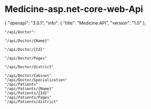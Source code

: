 # Medicine-asp.net-core-web-Api

{
  "openapi": "3.0.1",
  "info": {
    "title": "Medicine.API",
    "version": "1.0"
  },
  
    "/api/Doctor":

    "/api/Doctor/{Name}"

    "/api/Doctor/{Id}"

    "/api/Doctor/Pages"

    "/api/Doctor/district"

    "/api/Doctor/Cabinet"
    "/api/Doctor/Specialization"
    "/api/Patients"
    "/api/Patients/{Name}"
    "/api/Patients/{Id}"
    "/api/Patients/Pages"
    "/api/Patients/district"

